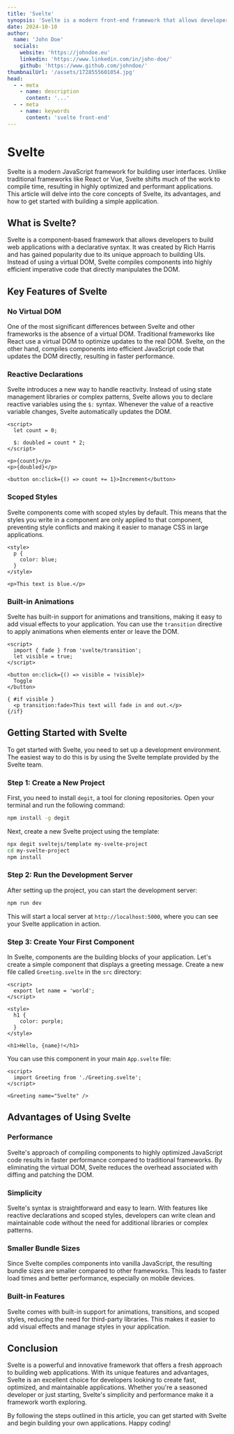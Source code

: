 ```yaml
---
title: 'Svelte'
synopsis: 'Svelte is a modern front-end framework that allows developers to build fast, optimized websites with ease.'
date: 2024-10-10
author:
  name: 'John Doe'
  socials:
    website: 'https://johndoe.eu'
    linkedin: 'https://www.linkedin.com/in/john-doe/'
    github: 'https://www.github.com/johndoe/'
thumbnailUrl: '/assets/1728555601054.jpg'
head:
  - - meta
    - name: description
      content: '...'
  - - meta
    - name: keywords
      content: 'svelte front-end'
---
```


# Svelte

Svelte is a modern JavaScript framework for building user interfaces. Unlike traditional frameworks like React or Vue, Svelte shifts much of the work to compile time, resulting in highly optimized and performant applications. This article will delve into the core concepts of Svelte, its advantages, and how to get started with building a simple application.

## What is Svelte?

Svelte is a component-based framework that allows developers to build web applications with a declarative syntax. It was created by Rich Harris and has gained popularity due to its unique approach to building UIs. Instead of using a virtual DOM, Svelte compiles components into highly efficient imperative code that directly manipulates the DOM.

## Key Features of Svelte

### No Virtual DOM

One of the most significant differences between Svelte and other frameworks is the absence of a virtual DOM. Traditional frameworks like React use a virtual DOM to optimize updates to the real DOM. Svelte, on the other hand, compiles components into efficient JavaScript code that updates the DOM directly, resulting in faster performance.

### Reactive Declarations

Svelte introduces a new way to handle reactivity. Instead of using state management libraries or complex patterns, Svelte allows you to declare reactive variables using the `$:` syntax. Whenever the value of a reactive variable changes, Svelte automatically updates the DOM.

```svelte
<script>
  let count = 0;

  $: doubled = count * 2;
</script>

<p>{count}</p>
<p>{doubled}</p>

<button on:click={() => count += 1}>Increment</button>
```

### Scoped Styles

Svelte components come with scoped styles by default. This means that the styles you write in a component are only applied to that component, preventing style conflicts and making it easier to manage CSS in large applications.

```svelte
<style>
  p {
    color: blue;
  }
</style>

<p>This text is blue.</p>
```

### Built-in Animations

Svelte has built-in support for animations and transitions, making it easy to add visual effects to your application. You can use the `transition` directive to apply animations when elements enter or leave the DOM.

```svelte
<script>
  import { fade } from 'svelte/transition';
  let visible = true;
</script>

<button on:click={() => visible = !visible}>
  Toggle
</button>

{ #if visible }
  <p transition:fade>This text will fade in and out.</p>
{/if}
```

## Getting Started with Svelte

To get started with Svelte, you need to set up a development environment. The easiest way to do this is by using the Svelte template provided by the Svelte team.

### Step 1: Create a New Project

First, you need to install `degit`, a tool for cloning repositories. Open your terminal and run the following command:

```bash
npm install -g degit
```

Next, create a new Svelte project using the template:

```bash
npx degit sveltejs/template my-svelte-project
cd my-svelte-project
npm install
```

### Step 2: Run the Development Server

After setting up the project, you can start the development server:

```bash
npm run dev
```

This will start a local server at `http://localhost:5000`, where you can see your Svelte application in action.

### Step 3: Create Your First Component

In Svelte, components are the building blocks of your application. Let's create a simple component that displays a greeting message. Create a new file called `Greeting.svelte` in the `src` directory:

```svelte
<script>
  export let name = 'world';
</script>

<style>
  h1 {
    color: purple;
  }
</style>

<h1>Hello, {name}!</h1>
```

You can use this component in your main `App.svelte` file:

```svelte
<script>
  import Greeting from './Greeting.svelte';
</script>

<Greeting name="Svelte" />
```

## Advantages of Using Svelte

### Performance

Svelte's approach of compiling components to highly optimized JavaScript code results in faster performance compared to traditional frameworks. By eliminating the virtual DOM, Svelte reduces the overhead associated with diffing and patching the DOM.

### Simplicity

Svelte's syntax is straightforward and easy to learn. With features like reactive declarations and scoped styles, developers can write clean and maintainable code without the need for additional libraries or complex patterns.

### Smaller Bundle Sizes

Since Svelte compiles components into vanilla JavaScript, the resulting bundle sizes are smaller compared to other frameworks. This leads to faster load times and better performance, especially on mobile devices.

### Built-in Features

Svelte comes with built-in support for animations, transitions, and scoped styles, reducing the need for third-party libraries. This makes it easier to add visual effects and manage styles in your application.

## Conclusion

Svelte is a powerful and innovative framework that offers a fresh approach to building web applications. With its unique features and advantages, Svelte is an excellent choice for developers looking to create fast, optimized, and maintainable applications. Whether you're a seasoned developer or just starting, Svelte's simplicity and performance make it a framework worth exploring.

By following the steps outlined in this article, you can get started with Svelte and begin building your own applications. Happy coding!